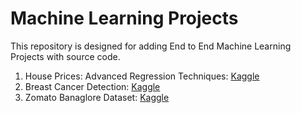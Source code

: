 # Machine Learning Projects

This repository is designed for adding End to End Machine Learning Projects with source code.

1. House Prices: Advanced Regression Techniques: [Kaggle](https://www.kaggle.com/c/house-prices-advanced-regression-techniques) 
2. Breast Cancer Detection: [Kaggle](https://www.kaggle.com/uciml/breast-cancer-wisconsin-data/kernels)
3. Zomato Banaglore Dataset: [Kaggle](https://www.kaggle.com/himanshupoddar/zomato-bangalore-restaurants)
